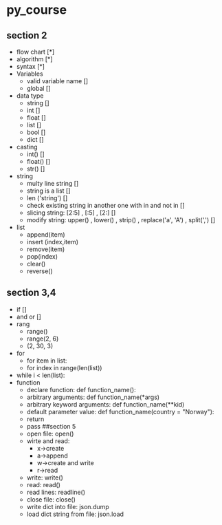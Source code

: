 # py_course

## section 2
* flow chart [*]
* algorithm [*]
* syntax [*]
* Variables 
  - valid variable name []
  - global []
* data type 
  - string []
  - int []
  - float []
  - list []
  - bool [] 
  - dict []
* casting
  - int() []
  - float() []
  - str() []
* string
  - multy line string []
  - string is a list []
  - len ('string') []
  - check existing string in another one with in and not in []
  - slicing string: [2:5] , [:5] , [2:] []
  - modify string: upper() , lower() , strip() , replace('a', 'A') , split(',') []
* list 
  - append(item)
  - insert (index,item)
  - remove(item)
  - pop(index)
  - clear()
  - reverse()
## section 3,4
* if []
* and or []
* rang 
  - range()
  - range(2, 6)
  - (2, 30, 3)
* for 
  - for item in list:
  - for index in range(len(list))
* while i < len(list):
* function
  - declare function: def function_name():
  - arbitrary arguments: def function_name(*args)
  - arbitrary keyword arguments: def function_name(**kid)
  - default parameter value: def function_name(country = "Norway"):
  - return 
  - pass
 ##section 5
  * open file: open()
  * wirte and read:
    - x->create
    - a->append
    - w->create and write
    - r->read
  * write: write()
  * read: read()
  * read lines: readline()
  * close file: close()
  * write dict into file: json.dump
  * load dict string from file: json.load

